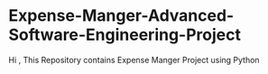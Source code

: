# Expense-Manger-Advanced-Software-Engineering-Project
Hi , This Repository contains Expense Manger Project using Python 
